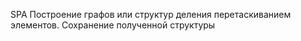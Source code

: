 SPA
Построение графов или структур деления перетаскиванием элементов.
Сохранение полученной структуры